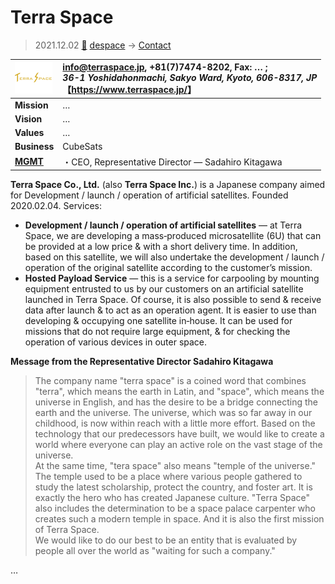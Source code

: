 # Terra Space
> 2021.12.02 [🚀](../../index/index.md) [despace](../index.md) → [Contact](../contact.md)

|[![](../f/contact/t/terra_space_logo1_thumb.webp)](../f/contact/t/terra_space_logo1.webp)|<info@terraspace.jp>, +81(7)7474-8202, Fax: … ;<br> *36-1 Yoshidahonmachi, Sakyo Ward, Kyoto, 606-8317, JP*<br> 【<https://www.terraspace.jp/>】|
|:--|:--|
|**Mission**|…|
|**Vision**|…|
|**Values**|…|
|**Business**|CubeSats|
|**[MGMT](../mgmt.md)**|・CEO, Representative Director — Sadahiro Kitagawa|

**Terra Space Co., Ltd.** (also **Terra Space Inc.**) is a Japanese company aimed for Development / launch / operation of artificial satellites. Founded 2020.02.04. Services:

   - **Development / launch / operation of artificial satellites** — at Terra Space, we are developing a mass‑produced microsatellite (6U) that can be provided at a low price & with a short delivery time. In addition, based on this satellite, we will also undertake the development / launch / operation of the original satellite according to the customer’s mission.
   - **Hosted Payload Service** — this is a service for carpooling by mounting equipment entrusted to us by our customers on an artificial satellite launched in Terra Space. Of course, it is also possible to send & receive data after launch & to act as an operation agent. It is easier to use than developing & occupying one satellite in‑house. It can be used for missions that do not require large equipment, & for checking the operation of various devices in outer space.

**Message from the Representative Director Sadahiro Kitagawa**

> The company name "terra space" is a coined word that combines "terra", which means the earth in Latin, and "space", which means the universe in English, and has the desire to be a bridge connecting the earth and the universe. The universe, which was so far away in our childhood, is now within reach with a little more effort. Based on the technology that our predecessors have built, we would like to create a world where everyone can play an active role on the vast stage of the universe.<br> At the same time, "tera space" also means "temple of the universe." The temple used to be a place where various people gathered to study the latest scholarship, protect the country, and foster art. It is exactly the hero who has created Japanese culture. "Terra Space" also includes the determination to be a space palace carpenter who creates such a modern temple in space. And it is also the first mission of Terra Space.<br> We would like to do our best to be an entity that is evaluated by people all over the world as "waiting for such a company."

<p style="page-break-after:always"> </p>

…
